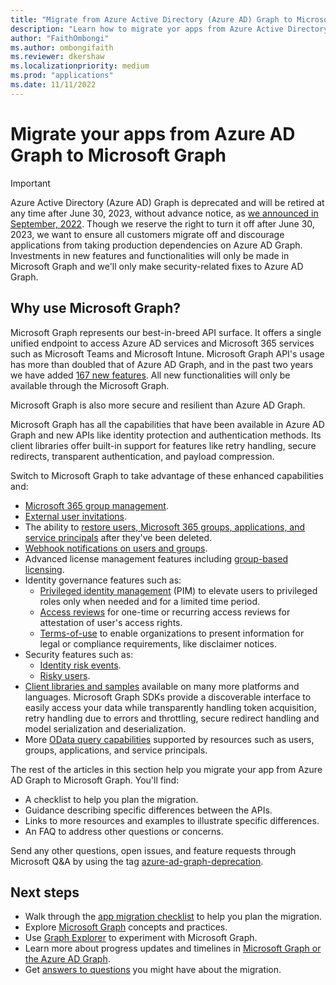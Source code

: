 ```yaml
---
title: "Migrate from Azure Active Directory (Azure AD) Graph to Microsoft Graph"
description: "Learn how to migrate yor apps from Azure Active Directory (Azure AD) Graph to Microsoft Graph before Azure AD Graph is retired."
author: "FaithOmbongi"
ms.author: ombongifaith
ms.reviewer: dkershaw
ms.localizationpriority: medium
ms.prod: "applications"
ms.date: 11/11/2022
---
```


# Migrate your apps from Azure AD Graph to Microsoft Graph

> [!IMPORTANT]
> Azure Active Directory (Azure AD) Graph is deprecated and will be retired at any time after June 30, 2023, without advance notice, as [we announced in September, 2022](https://techcommunity.microsoft.com/t5/microsoft-entra-azure-ad-blog/microsoft-entra-change-announcements-september-2022-train/ba-p/2967454#:~:text=for%20Header%20keys.-,Azure%20AD%20Graph%20API,-Azure%20AD%20Graph). Though we reserve the right to turn it off after June 30, 2023, we want to ensure all customers migrate off and discourage applications from taking production dependencies on Azure AD Graph. Investments in new features and functionalities will only be made in Microsoft Graph and we'll only make security-related fixes to Azure AD Graph.

## Why use Microsoft Graph?

Microsoft Graph represents our best-in-breed API surface. It offers a single unified endpoint to access Azure AD services and Microsoft 365 services such as Microsoft Teams and Microsoft Intune. Microsoft Graph API's usage has more than doubled that of Azure AD Graph, and in the past two years we have added [167 new features](https://developer.microsoft.com/en-us/graph/changelog). All new functionalities will only be available through the Microsoft Graph.

Microsoft Graph is also more secure and resilient than Azure AD Graph.

Microsoft Graph has all the capabilities that have been available in Azure AD Graph and new APIs like identity protection and authentication methods. Its client libraries offer built-in support for features like retry handling, secure redirects, transparent authentication, and payload compression.

Switch to Microsoft Graph to take advantage of these enhanced capabilities and:

- [Microsoft 365 group management](/graph/office365-groups-concept-overview).
- [External user invitations](/graph/api/resources/invitation).
- The ability to [restore users, Microsoft 365 groups, applications, and service principals](/graph/api/resources/directory) after they've been deleted.
- [Webhook notifications on users and groups](/graph/webhooks).
- Advanced license management features including [group-based licensing](/graph/api/group-assignlicense).
- Identity governance features such as:
  - [Privileged identity management](/graph/api/resources/privilegedidentitymanagementv3-overview) (PIM) to elevate users to privileged roles only when needed and for a limited time period.
  - [Access reviews](/graph/api/resources/accessreviewsv2-overview) for one-time or recurring access reviews for attestation of user's access rights.
  - [Terms-of-use](/graph/api/resources/agreement) to enable organizations to present information for legal or compliance requirements, like disclaimer notices.
- Security features such as:
  - [Identity risk events](/graph/api/resources/riskdetection).
  - [Risky users](/graph/api/resources/riskyuser).
- [Client libraries and samples](/graph/) available on many more platforms and languages. Microsoft Graph SDKs provide a discoverable interface to easily access your data while transparently handling token acquisition, retry handling due to errors and throttling, secure redirect handling and model serialization and deserialization.
- More [OData query capabilities](/graph/query-parameters) supported by resources such as users, groups, applications, and service principals.

The rest of the articles in this section help you migrate your app from Azure AD Graph to Microsoft Graph. You'll find:

- A checklist to help you plan the migration.
- Guidance describing specific differences between the APIs.
- Links to more resources and examples to illustrate specific differences.
- An FAQ to address other questions or concerns.

Send any other questions, open issues, and feature requests through Microsoft Q&A by using the tag [azure-ad-graph-deprecation](/answers/topics/azure-ad-graph-deprecation.html).

## Next steps

- Walk through the [app migration checklist](migrate-azure-ad-graph-planning-checklist.md) to help you plan the migration.
- Explore [Microsoft Graph](/graph/overview) concepts and practices.
- Use [Graph Explorer](https://aka.ms/ge) to experiment with Microsoft Graph.
- Learn more about progress updates and timelines in [Microsoft Graph or the Azure AD Graph](https://developer.microsoft.com/graph/blogs/microsoft-graph-or-azure-ad-graph/).
- Get [answers to questions](/graph/migrate-azure-ad-graph-faq) you might have about the migration.
